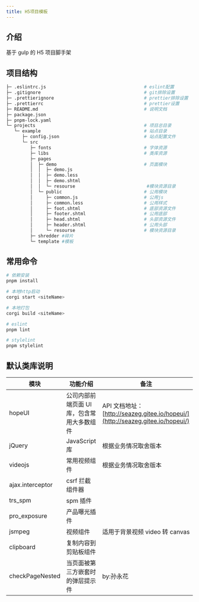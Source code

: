 ```yaml
---
title: H5项目模板
---
```


## 介绍

基于 gulp 的 H5 项目脚手架

## 项目结构

```bash
├─ .eslintrc.js                                     # eslint配置
├─ .gitignore                                       # git排除设置
├─ .prettierignore                                  # prettier排除设置
├─ .prettierrc                                      # prettier设置
├─ README.md                                        # 说明文档
├─ package.json
├─ pnpm-lock.yaml
└─ projects                                         # 项目总目录
   └─ example                                       # 站点目录
      ├─ config.json                                # 站点配置文件
      └─ src
         ├─ fonts                                   # 字体资源
         ├─ libs                                    # 类库资源
         ├─ pages
         │  ├─ demo                                 # 页面模块
         │  │  ├─ demo.js
         │  │  ├─ demo.less
         │  │  ├─ demo.shtml
         │  │  └─ resourse                           #模块资源目录
         │  └─ public                               # 公用模块
         │     ├─ common.js                         # 公用js
         │     ├─ common.less                       # 公用样式
         │     ├─ foot.shtml                        # 底部资源文件
         │     ├─ footer.shtml                      # 公用底部
         │     ├─ head.shtml                        # 头部资源文件
         │     ├─ header.shtml                      # 公用头部
         │     └─ resourse                          # 模块资源目录
         ├─ shredder #碎片
         └─ template #模板

```

## 常用命令

```bash
# 依赖安装
pnpm install

# 本地http启动
corgi start <siteName>

# 本地打包
corgi build <siteName>

# eslint
pnpm lint

# stylelint
pnpm stylelint

```

## 默认类库说明

| 模块             | 功能介绍                                   | 备注                                                                           |
| ---------------- | ------------------------------------------ | ------------------------------------------------------------------------------ |
| hopeUI           | 公司内部前端页面 UI 库，包含常用大多数组件 | API 文档地址：[http://seazeg.gitee.io/hopeui/](http://seazeg.gitee.io/hopeui/) |
| jQuery           | JavaScript 库                              | 根据业务情况取舍版本                                                           |
| videojs          | 常用视频组件                               | 根据业务情况取舍版本                                                           |
| ajax.interceptor | csrf 拦截组件器                            |                                                                                |
| trs_spm          | spm 插件                                   |                                                                                |
| pro_exposure     | 产品曝光插件                               |                                                                                |
| jsmpeg           | 视频组件                                   | 适用于背景视频 video 转 canvas                                                 |
| clipboard        | 复制内容到剪贴板组件                       |                                                                                |
| checkPageNested  | 当页面被第三方嵌套时的弹层提示件           | by:孙永花                                                                      |

